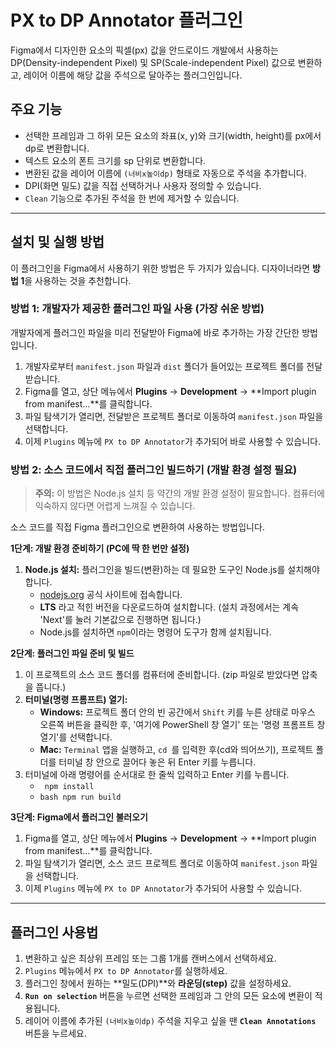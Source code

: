 # PX to DP Annotator 플러그인

Figma에서 디자인한 요소의 픽셀(px) 값을 안드로이드 개발에서 사용하는 DP(Density-independent Pixel) 및 SP(Scale-independent Pixel) 값으로 변환하고, 레이어 이름에 해당 값을 주석으로 달아주는 플러그인입니다.

## 주요 기능

- 선택한 프레임과 그 하위 모든 요소의 좌표(x, y)와 크기(width, height)를 px에서 dp로 변환합니다.
- 텍스트 요소의 폰트 크기를 sp 단위로 변환합니다.
- 변환된 값을 레이어 이름에 `(너비x높이dp)` 형태로 자동으로 주석을 추가합니다.
- DPI(화면 밀도) 값을 직접 선택하거나 사용자 정의할 수 있습니다.
- `Clean` 기능으로 추가된 주석을 한 번에 제거할 수 있습니다.

---

## 설치 및 실행 방법

이 플러그인을 Figma에서 사용하기 위한 방법은 두 가지가 있습니다. 디자이너라면 **방법 1**을 사용하는 것을 추천합니다.

### 방법 1: 개발자가 제공한 플러그인 파일 사용 (가장 쉬운 방법)

개발자에게 플러그인 파일을 미리 전달받아 Figma에 바로 추가하는 가장 간단한 방법입니다.

1. 개발자로부터 `manifest.json` 파일과 `dist` 폴더가 들어있는 프로젝트 폴더를 전달받습니다.
2. Figma를 열고, 상단 메뉴에서 **Plugins** → **Development** → **Import plugin from manifest...**를 클릭합니다.
3. 파일 탐색기가 열리면, 전달받은 프로젝트 폴더로 이동하여 `manifest.json` 파일을 선택합니다.
4. 이제 `Plugins` 메뉴에 `PX to DP Annotator`가 추가되어 바로 사용할 수 있습니다.

### 방법 2: 소스 코드에서 직접 플러그인 빌드하기 (개발 환경 설정 필요)

> **주의:** 이 방법은 Node.js 설치 등 약간의 개발 환경 설정이 필요합니다. 컴퓨터에 익숙하지 않다면 어렵게 느껴질 수 있습니다.

소스 코드를 직접 Figma 플러그인으로 변환하여 사용하는 방법입니다.

**1단계: 개발 환경 준비하기 (PC에 딱 한 번만 설정)**

1. **Node.js 설치:** 플러그인을 빌드(변환)하는 데 필요한 도구인 Node.js를 설치해야 합니다.
    - [nodejs.org](https://nodejs.org/) 공식 사이트에 접속합니다.
    - **LTS** 라고 적힌 버전을 다운로드하여 설치합니다. (설치 과정에서는 계속 'Next'를 눌러 기본값으로 진행하면 됩니다.)
    - Node.js를 설치하면 `npm`이라는 명령어 도구가 함께 설치됩니다.

**2단계: 플러그인 파일 준비 및 빌드**

1. 이 프로젝트의 소스 코드 폴더를 컴퓨터에 준비합니다. (zip 파일로 받았다면 압축을 풉니다.)
2. **터미널(명령 프롬프트) 열기:**
    - **Windows:** 프로젝트 폴더 안의 빈 공간에서 `Shift` 키를 누른 상태로 마우스 오른쪽 버튼을 클릭한 후, '여기에 PowerShell 창 열기' 또는 '명령 프롬프트 창 열기'를 선택합니다.
    - **Mac:** `Terminal` 앱을 실행하고, `cd `를 입력한 후(cd와 띄어쓰기), 프로젝트 폴더를 터미널 창 안으로 끌어다 놓은 뒤 Enter 키를 누릅니다.
3. 터미널에 아래 명령어를 순서대로 한 줄씩 입력하고 Enter 키를 누릅니다.
    - `` npm install``
    - ``bash npm run build ``


**3단계: Figma에서 플러그인 불러오기**

1. Figma를 열고, 상단 메뉴에서 **Plugins** → **Development** → **Import plugin from manifest...**를 클릭합니다.
2. 파일 탐색기가 열리면, 소스 코드 프로젝트 폴더로 이동하여 `manifest.json` 파일을 선택합니다.
3. 이제 `Plugins` 메뉴에 `PX to DP Annotator`가 추가되어 사용할 수 있습니다.

---

## 플러그인 사용법

1. 변환하고 싶은 최상위 프레임 또는 그룹 1개를 캔버스에서 선택하세요.
2. `Plugins` 메뉴에서 `PX to DP Annotator`를 실행하세요.
3. 플러그인 창에서 원하는 **밀도(DPI)**와 **라운딩(step)** 값을 설정하세요.
4. **`Run on selection`** 버튼을 누르면 선택한 프레임과 그 안의 모든 요소에 변환이 적용됩니다.
5. 레이어 이름에 추가된 `(너비x높이dp)` 주석을 지우고 싶을 땐 **`Clean Annotations`** 버튼을 누르세요.
